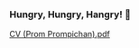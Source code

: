 ### Hungry, Hungry, Hangry! 🥘

[CV (Prom Prompichan).pdf](https://github.com/hungryshibaInu/hungryshibaInu/files/8378677/CV.Prom.Prompichan.pdf)


<!--
**hungryshibaInu/hungryshibaInu** is a ✨ _special_ ✨ repository because its `README.md` (this file) appears on your GitHub profile.

Here are some ideas to get you started:

- 🔭 I’m currently working on ...
- 🌱 I’m currently learning ...
- 👯 I’m looking to collaborate on ...
- 🤔 I’m looking for help with ...
- 💬 Ask me about ...
- 📫 How to reach me: ...
- 😄 Pronouns: ...
- ⚡ Fun fact: ...
-->
